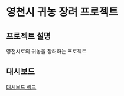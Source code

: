 # 영천시 귀농 장려 프로젝트


## 프로젝트 설명
영천시로의 귀농을 장려하는 프로젝트

## 대시보드
[대시보드 링크](https://samdaseuss.shinyapps.io/ls_pj04_5/)
